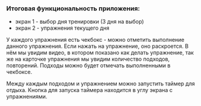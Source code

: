 ### Итоговая функциональность приложения:

* экран 1 - выбор дня тренировки (3 дня на выбор)
* экран 2 - упражнения текущего дня

У каждого упражнения есть чекбокс - можно отметить выполнение данного упражнения.
Если нажать на упражнение, оно раскроется. В нём мы увидим видео, в котором показано как делать упражнение, так же на карточке упражнения мы увидим количество подходов, повторений.
Подходы можно будет отмечать выполненными в чекбоксе.

Между каждым подходом и упражнением можно запустить таймер для отдыха. Кнопка для запуска таймера находится в углу экрана с упражнениями.
